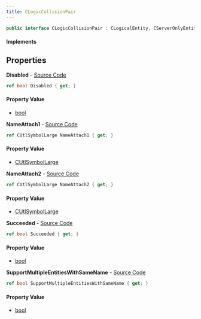 ```yaml
---
title: CLogicCollisionPair
---
```


```csharp
public interface CLogicCollisionPair : CLogicalEntity, CServerOnlyEntity, CBaseEntity, CEntityInstance, ISchemaClass<CEntityInstance>, ISchemaClass<CBaseEntity>, ISchemaClass<CServerOnlyEntity>, ISchemaClass<CLogicalEntity>, ISchemaClass<CLogicCollisionPair>, ISchemaField, ISchemaClass, INativeHandle
```

#### Implements

## Properties

**Disabled** - [Source Code](https://github.com/swiftly-solution/swiftlys2/blob/master/managed/src/SwiftlyS2.Generated/Schemas/Interfaces/CLogicCollisionPair.cs#L22)

```csharp
ref bool Disabled { get; }
```

#### Property Value

- [bool](https://learn.microsoft.com/dotnet/api/system.boolean)

**NameAttach1** - [Source Code](https://github.com/swiftly-solution/swiftlys2/blob/master/managed/src/SwiftlyS2.Generated/Schemas/Interfaces/CLogicCollisionPair.cs#L16)

```csharp
ref CUtlSymbolLarge NameAttach1 { get; }
```

#### Property Value

- [CUtlSymbolLarge](/docs/api/shared/natives/cutlsymbollarge)

**NameAttach2** - [Source Code](https://github.com/swiftly-solution/swiftlys2/blob/master/managed/src/SwiftlyS2.Generated/Schemas/Interfaces/CLogicCollisionPair.cs#L18)

```csharp
ref CUtlSymbolLarge NameAttach2 { get; }
```

#### Property Value

- [CUtlSymbolLarge](/docs/api/shared/natives/cutlsymbollarge)

**Succeeded** - [Source Code](https://github.com/swiftly-solution/swiftlys2/blob/master/managed/src/SwiftlyS2.Generated/Schemas/Interfaces/CLogicCollisionPair.cs#L24)

```csharp
ref bool Succeeded { get; }
```

#### Property Value

- [bool](https://learn.microsoft.com/dotnet/api/system.boolean)

**SupportMultipleEntitiesWithSameName** - [Source Code](https://github.com/swiftly-solution/swiftlys2/blob/master/managed/src/SwiftlyS2.Generated/Schemas/Interfaces/CLogicCollisionPair.cs#L20)

```csharp
ref bool SupportMultipleEntitiesWithSameName { get; }
```

#### Property Value

- [bool](https://learn.microsoft.com/dotnet/api/system.boolean)

